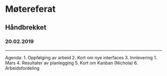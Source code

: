 # Møtereferat
## Håndbrekket
### 20.02.2019
####
------

Agenda:
	1. Oppfølging av arbeid
	2. Kort om nye interfaces
	3. Innlevering 1. Mars
	4. Resultater av planlegging
	5. Kort om Kanban (Nichola)
    6. Arbeidsfordeling